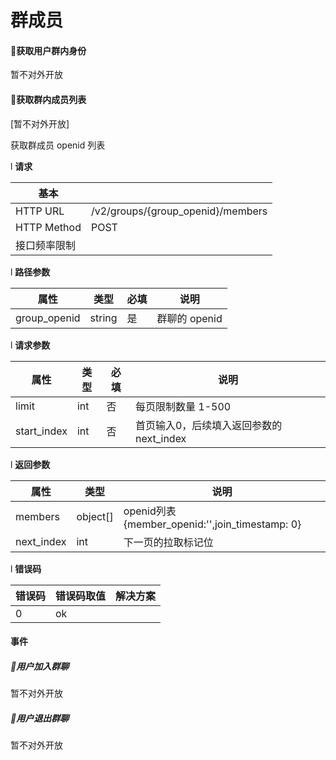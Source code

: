 # 群成员

#### 🚫获取用户群内身份

暂不对外开放

 

#### 🚫获取群内成员列表

[暂不对外开放] 

获取群成员 openid 列表

l **请求**

| 基本         |                                   |
| ------------ | --------------------------------- |
| HTTP URL     | /v2/groups/{group_openid}/members |
| HTTP Method  | POST                              |
| 接口频率限制 |                                   |

l **路径参数**

| **属性**     | **类型** | **必填** | **说明**      |
| ------------ | -------- | -------- | ------------- |
| group_openid | string   | 是       | 群聊的 openid |

l **请求参数**

| **属性**    | **类型** | **必填** | **说明**                                 |
| ----------- | -------- | -------- | ---------------------------------------- |
| limit       | int      | 否       | 每页限制数量 1-500                       |
| start_index | int      | 否       | 首页输入0，后续填入返回参数的 next_index |

l **返回参数**

| **属性**   | **类型** | **说明**                                          |
| ---------- | -------- | ------------------------------------------------- |
| members    | object[] | openid列表  {member_openid:'',join_timestamp:  0} |
| next_index | int      | 下一页的拉取标记位                                |

l **错误码**

| **错误码** | **错误码取值** | **解决方案** |
| ---------- | -------------- | ------------ |
| 0          | ok             |              |

 

#### 事件

##### 🚫用户加入群聊

暂不对外开放

 

##### 🚫用户退出群聊

暂不对外开放

 